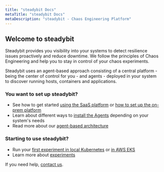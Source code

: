 ```yaml
---
title: "steadybit Docs"
metaTitle: "steadybit Docs"
metaDescription: "steadybit - Chaos Engineering Platform"
---
```


## Welcome to steadybit

Steadybit provides you visibility into your systems to detect resilience issues proactively and reduce downtime. We follow the principles of Chaos
Engineering and help you to stay in control of your chaos experiments.

Steadybit uses an agent-based approach consisting of a central platform - being the center of control for you - and agents - deployed in your system to discover running hosts, containers and applications.

### You want to set up steadybit?
- See how to get started [using the SaaS platform](getting-started/10-set-up-saas) or [how to set up the on-prem platform](getting-started/20-set-up-onprem)
- Learn about different ways to [install the Agents](install-configure/30-install-agents) depending on your system's needs
- Read more about our [agent-based architecture](learn/10-architecture)

### Starting to use steadybit?
- Run your [first experiment in local Kubernetes](getting-started/30-run-experiment-local) or [in AWS EKS](getting-started/40-run-experiments-eks)
- Learn more about [experiments](use/10-experiments)

If you need help, [contact us](https://www.steadybit.com/contact).
